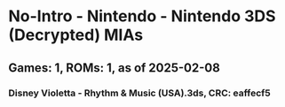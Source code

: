 # No-Intro - Nintendo - Nintendo 3DS (Decrypted) MIAs
## Games: 1, ROMs: 1, as of 2025-02-08

### Disney Violetta - Rhythm & Music (USA).3ds, CRC: eaffecf5
